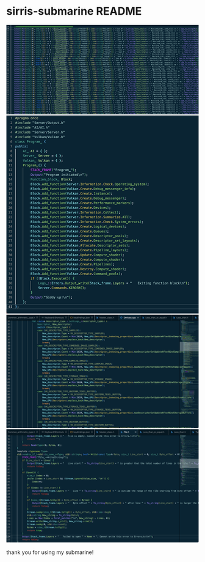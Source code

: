 # sirris-submarine README
![alt text](./img1.png)
![alt text](./img3.png)
![alt text](./img4.png)
![alt text](./img5.png)




thank you for using my submarine!
